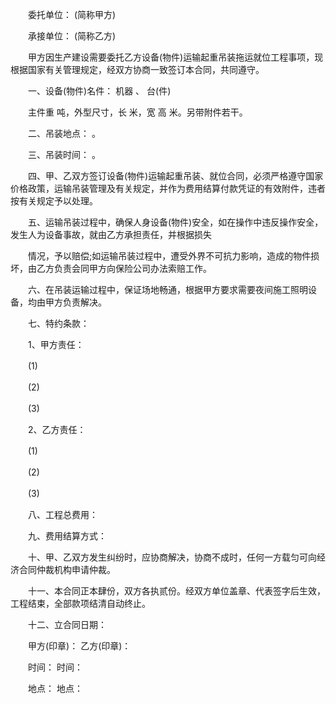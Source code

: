 
 　　委托单位： (简称甲方)
 
 　　承接单位： (简称乙方)
 
 　　甲方因生产建设需要委托乙方设备(物件)运输起重吊装拖运就位工程事项，现根据国家有关管理规定，经双方协商一致签订本合同，共同遵守。
 
 　　一、设备(物件)名件： 机器 、 台(件)
 
 　　主件重 吨，外型尺寸，长 米，宽 高 米。另带附件若干。
 
 　　二、吊装地点： 。
 
 　　三、吊装时间： 。
 
 　　四、甲、乙双方签订设备(物件)运输起重吊装、就位合同，必须严格遵守国家价格政策，运输吊装管理及有关规定，并作为费用结算付款凭证的有效附件，违者按有关规定予以处理。
 
 　　五、运输吊装过程中，确保人身设备(物件)安全，如在操作中违反操作安全，发生人为设备事故，就由乙方承担责任，并根据损失
 
 　　情况，予以赔偿;如运输吊装过程中，遭受外界不可抗力影响，造成的物件损坏，由乙方负责会同甲方向保险公司办法索赔工作。
 
 　　六、在吊装运输过程中，保证场地畅通，根据甲方要求需要夜间施工照明设备，均由甲方负责解决。
 
 　　七、特约条款：
 
 　　1、甲方责任：
 
 　　(1)
 
 　　(2)
 
 　　(3)
 
 　　2、乙方责任：
 
 　　(1)
 
 　　(2)
 
 　　(3)
 
 　　八、工程总费用：
 
 　　九、费用结算方式：
 
 　　十、甲、乙双方发生纠纷时，应协商解决，协商不成时，任何一方载匀可向经济合同仲裁机构申请仲裁。
 
 　　十一、本合同正本肆份，双方各执贰份。经双方单位盖章、代表签字后生效，工程结束，全部款项结清自动终止。
 
 　　十二、立合同日期：
 
 　　甲方(印章)： 乙方(印章)：
 
 　　时间： 时间：
 
 　　地点： 地点：
 
 

 
 
 
 
 
  


  
 

  


  


  
 
 
 
 

